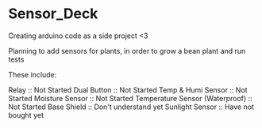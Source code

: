 # Sensor_Deck
Creating arduino code as a side project &lt;3

Planning to add sensors for plants, in order to grow a bean plant and run tests

These include:

  Relay :: Not Started
  Dual Button :: Not Started
  Temp & Humi Sensor :: Not Started
  Moisture Sensor :: Not Started
  Temperature Sensor (Waterproof) :: Not Started
  Base Shield :: Don't understand yet
  Sunlight Sensor :: Have not bought yet
